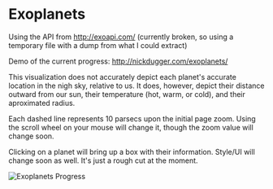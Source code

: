 Exoplanets
==========

Using the API from http://exoapi.com/ (currently broken, so using a temporary file with a dump from what I could extract)

Demo of the current progress: http://nickdugger.com/exoplanets/

This visualization does not accurately depict each planet's accurate location in the nigh sky, relative to us. It does, however, depict their distance outward from our sun, their temperature (hot, warm, or cold), and their aproximated radius.

Each dashed line represents 10 parsecs upon the initial page zoom. Using the scroll wheel on your mouse will change it, though the zoom value will change soon.

Clicking on a planet will bring up a box with their information. Style/UI will change soon as well. It's just a rough cut at the moment.

![Exoplanets Progress](https://hostr.co/file/O9RdfEoORd6z/exoplanets_new.png)
